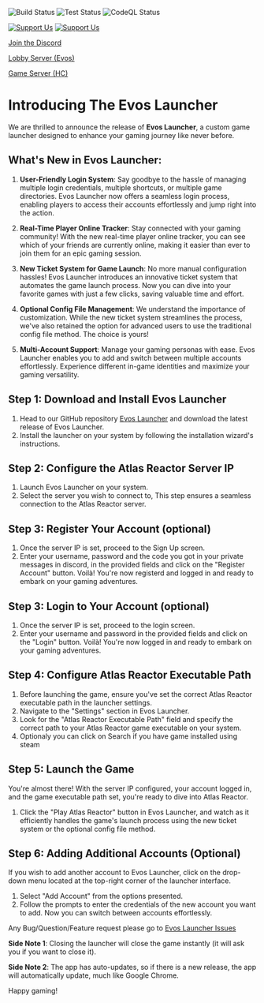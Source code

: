 ![Build Status](https://github.com/Addalyn/Evos-Launcher/actions/workflows/publish.yml/badge.svg 'Build Status') ![Test Status](https://github.com/Addalyn/Evos-Launcher/actions/workflows/test.yml/badge.svg 'Test') ![CodeQL Status](https://github.com/Addalyn/Evos-Launcher/actions/workflows/codeql-analysis.yml/badge.svg 'CodeQL')

[![Support Us](<https://img.shields.io/badge/Support%20Us-PayPal%20(BabyAddalyn)-green.svg>)](https://paypal.me/BabyAddalyn) [![Support Us](<https://img.shields.io/badge/Support%20Us-boosty%20(Zheneq)-green.svg>)](https://boosty.to/zheneq)

[Join the Discord](https://evos.live/discord)

[Lobby Server (Evos)](https://github.com/Zheneq/EvoS)

[Game Server (HC)](https://github.com/Zheneq/hc)

# Introducing The Evos Launcher

We are thrilled to announce the release of **Evos Launcher**, a custom game launcher designed to enhance your gaming journey like never before.

## What's New in Evos Launcher:

1. **User-Friendly Login System**: Say goodbye to the hassle of managing multiple login credentials, multiple shortcuts, or multiple game directories. Evos Launcher now offers a seamless login process, enabling players to access their accounts effortlessly and jump right into the action.

2. **Real-Time Player Online Tracker**: Stay connected with your gaming community! With the new real-time player online tracker, you can see which of your friends are currently online, making it easier than ever to join them for an epic gaming session.

3. **New Ticket System for Game Launch**: No more manual configuration hassles! Evos Launcher introduces an innovative ticket system that automates the game launch process. Now you can dive into your favorite games with just a few clicks, saving valuable time and effort.

4. **Optional Config File Management**: We understand the importance of customization. While the new ticket system streamlines the process, we've also retained the option for advanced users to use the traditional config file method. The choice is yours!

5. **Multi-Account Support**: Manage your gaming personas with ease. Evos Launcher enables you to add and switch between multiple accounts effortlessly. Experience different in-game identities and maximize your gaming versatility.

## Step 1: Download and Install Evos Launcher

1. Head to our GitHub repository [Evos Launcher](https://github.com/Addalyn/Evos-Launcher/releases/latest) and download the latest release of Evos Launcher.
2. Install the launcher on your system by following the installation wizard's instructions.

## Step 2: Configure the Atlas Reactor Server IP

1. Launch Evos Launcher on your system.
2. Select the server you wish to connect to, This step ensures a seamless connection to the Atlas Reactor server.

## Step 3: Register Your Account (optional)

1. Once the server IP is set, proceed to the Sign Up screen.
2. Enter your username, password and the code you got in your private messages in discord, in the provided fields and click on the "Register Account" button. Voilà! You're now registerd and logged in and ready to embark on your gaming adventures.

## Step 3: Login to Your Account (optional)

1. Once the server IP is set, proceed to the login screen.
2. Enter your username and password in the provided fields and click on the "Login" button. Voilà! You're now logged in and ready to embark on your gaming adventures.

## Step 4: Configure Atlas Reactor Executable Path

1. Before launching the game, ensure you've set the correct Atlas Reactor executable path in the launcher settings.
2. Navigate to the "Settings" section in Evos Launcher.
3. Look for the "Atlas Reactor Executable Path" field and specify the correct path to your Atlas Reactor game executable on your system.
4. Optionaly you can click on Search if you have game installed using steam

## Step 5: Launch the Game

You're almost there! With the server IP configured, your account logged in, and the game executable path set, you're ready to dive into Atlas Reactor.

1. Click the "Play Atlas Reactor" button in Evos Launcher, and watch as it efficiently handles the game's launch process using the new ticket system or the optional config file method.

## Step 6: Adding Additional Accounts (Optional)

If you wish to add another account to Evos Launcher, click on the drop-down menu located at the top-right corner of the launcher interface.

1. Select "Add Account" from the options presented.
2. Follow the prompts to enter the credentials of the new account you want to add. Now you can switch between accounts effortlessly.

Any Bug/Question/Feature request please go to [Evos Launcher Issues](https://github.com/Addalyn/Evos-Launcher/issues)

**Side Note 1**: Closing the launcher will close the game instantly (it will ask you if you want to close it).

**Side Note 2**: The app has auto-updates, so if there is a new release, the app will automatically update, much like Google Chrome.

Happy gaming!
